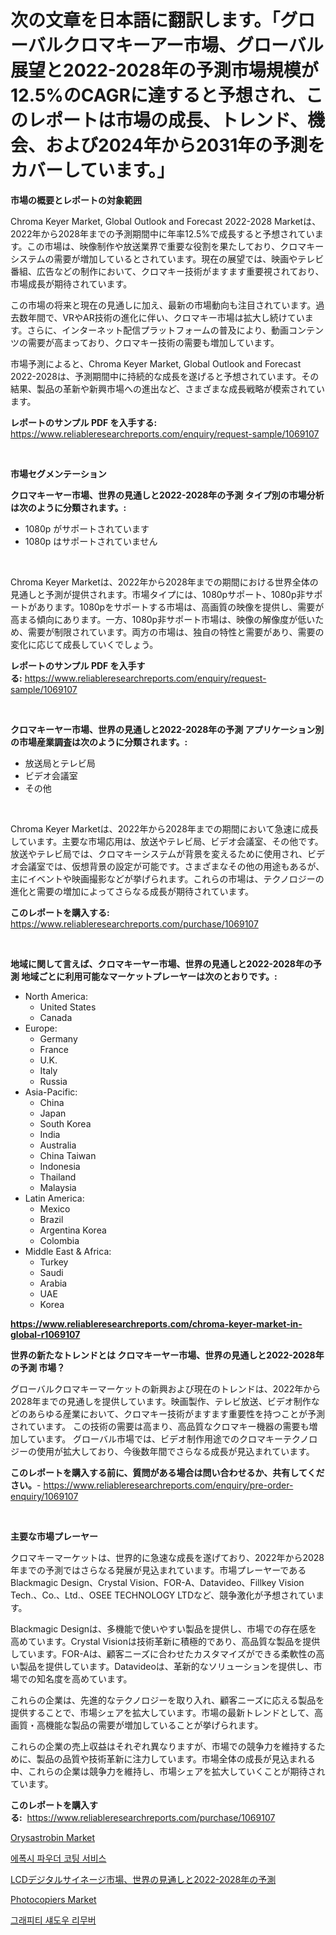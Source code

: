 <p><h1>次の文章を日本語に翻訳します。「グローバルクロマキーアー市場、グローバル展望と2022-2028年の予測市場規模が12.5%のCAGRに達すると予想され、このレポートは市場の成長、トレンド、機会、および2024年から2031年の予測をカバーしています。」</h1></p><p><strong>市場の概要とレポートの対象範囲</strong></p>
<p><p>Chroma Keyer Market, Global Outlook and Forecast 2022-2028 Marketは、2022年から2028年までの予測期間中に年率12.5%で成長すると予想されています。この市場は、映像制作や放送業界で重要な役割を果たしており、クロマキーシステムの需要が増加しているとされています。現在の展望では、映画やテレビ番組、広告などの制作において、クロマキー技術がますます重要視されており、市場成長が期待されています。</p><p>この市場の将来と現在の見通しに加え、最新の市場動向も注目されています。過去数年間で、VRやAR技術の進化に伴い、クロマキー市場は拡大し続けています。さらに、インターネット配信プラットフォームの普及により、動画コンテンツの需要が高まっており、クロマキー技術の需要も増加しています。</p><p>市場予測によると、Chroma Keyer Market, Global Outlook and Forecast 2022-2028は、予測期間中に持続的な成長を遂げると予想されています。その結果、製品の革新や新興市場への進出など、さまざまな成長戦略が模索されています。</p></p>
<p><strong>レポートのサンプル PDF を入手する:</strong> <a href="https://www.reliableresearchreports.com/enquiry/request-sample/1069107">https://www.reliableresearchreports.com/enquiry/request-sample/1069107</a></p>
<p>&nbsp;</p>
<p><strong>市場セグメンテーション</strong></p>
<p><strong>クロマキーヤー市場、世界の見通しと2022-2028年の予測 タイプ別の市場分析は次のように分類されます。:</strong></p>
<p><ul><li>1080p がサポートされています</li><li>1080p はサポートされていません</li></ul></p>
<p>&nbsp;</p>
<p><p>Chroma Keyer Marketは、2022年から2028年までの期間における世界全体の見通しと予測が提供されます。市場タイプには、1080pサポート、1080p非サポートがあります。1080pをサポートする市場は、高画質の映像を提供し、需要が高まる傾向にあります。一方、1080p非サポート市場は、映像の解像度が低いため、需要が制限されています。両方の市場は、独自の特性と需要があり、需要の変化に応じて成長していくでしょう。</p></p>
<p><strong>レポートのサンプル PDF を入手する:</strong>&nbsp;<a href="https://www.reliableresearchreports.com/enquiry/request-sample/1069107">https://www.reliableresearchreports.com/enquiry/request-sample/1069107</a></p>
<p>&nbsp;</p>
<p><strong> クロマキーヤー市場、世界の見通しと2022-2028年の予測 アプリケーション別の市場産業調査は次のように分類されます。:</strong></p>
<p><ul><li>放送局とテレビ局</li><li>ビデオ会議室</li><li>その他</li></ul></p>
<p>&nbsp;</p>
<p><p>Chroma Keyer Marketは、2022年から2028年までの期間において急速に成長しています。主要な市場応用は、放送やテレビ局、ビデオ会議室、その他です。放送やテレビ局では、クロマキーシステムが背景を変えるために使用され、ビデオ会議室では、仮想背景の設定が可能です。さまざまなその他の用途もあるが、主にイベントや映画撮影などが挙げられます。これらの市場は、テクノロジーの進化と需要の増加によってさらなる成長が期待されています。</p></p>
<p><strong>このレポートを購入する:</strong>&nbsp; <a href="https://www.reliableresearchreports.com/purchase/1069107">https://www.reliableresearchreports.com/purchase/1069107</a></p>
<p>&nbsp;</p>
<p><strong>地域に関して言えば、クロマキーヤー市場、世界の見通しと2022-2028年の予測 地域ごとに利用可能なマーケットプレーヤーは次のとおりです。:</strong></p>
<p><ul>
    <li>
        North America:
        <ul>
            <li>United States</li>
            <li>Canada</li>
        </ul>
    </li>
    <li>
        Europe:
        <ul>
            <li>Germany</li>
            <li>France</li>
            <li>U.K.</li>
            <li>Italy</li>
            <li>Russia</li>
        </ul>
    </li>
    <li>
        Asia-Pacific:
        <ul>
            <li>China</li>
            <li>Japan</li>
            <li>South Korea</li>
            <li>India</li>
            <li>Australia</li>
            <li>China Taiwan</li>
            <li>Indonesia</li>
            <li>Thailand</li>
            <li>Malaysia</li>
        </ul>
    </li>
    <li>
        Latin America:
        <ul>
            <li>Mexico</li>
            <li>Brazil</li>
            <li>Argentina Korea</li>
            <li>Colombia</li>
        </ul>
    </li>
    <li>
        Middle East & Africa:
        <ul>
            <li>Turkey</li>
            <li>Saudi</li>
            <li>Arabia</li>
            <li>UAE</li>
            <li>Korea</li>
        </ul>
    </li>
    </ul></p>
<p><strong><a href="https://www.reliableresearchreports.com/chroma-keyer-market-in-global-r1069107">https://www.reliableresearchreports.com/chroma-keyer-market-in-global-r1069107</a></strong>&nbsp;</p>
<p><strong>世界の新たなトレンドとは クロマキーヤー市場、世界の見通しと2022-2028年の予測 市場？</strong></p>
<p><p>グローバルクロマキーマーケットの新興および現在のトレンドは、2022年から2028年までの見通しを提供しています。映画製作、テレビ放送、ビデオ制作などのあらゆる産業において、クロマキー技術がますます重要性を持つことが予測されています。 この技術の需要は高まり、高品質なクロマキー機器の需要も増加しています。 グローバル市場では、ビデオ制作用途でのクロマキーテクノロジーの使用が拡大しており、今後数年間でさらなる成長が見込まれています。</p></p>
<p><strong>このレポートを購入する前に、質問がある場合は問い合わせるか、共有してください。</strong>- <a href="https://www.reliableresearchreports.com/enquiry/pre-order-enquiry/1069107">https://www.reliableresearchreports.com/enquiry/pre-order-enquiry/1069107</a></p>
<p>&nbsp;</p>
<p><strong>主要な市場プレーヤー</strong></p>
<p><p>クロマキーマーケットは、世界的に急速な成長を遂げており、2022年から2028年までの予測ではさらなる発展が見込まれています。市場プレーヤーであるBlackmagic Design、Crystal Vision、FOR-A、Datavideo、Fillkey Vision Tech.、Co.、Ltd.、OSEE TECHNOLOGY LTDなど、競争激化が予想されています。</p><p>Blackmagic Designは、多機能で使いやすい製品を提供し、市場での存在感を高めています。Crystal Visionは技術革新に積極的であり、高品質な製品を提供しています。FOR-Aは、顧客ニーズに合わせたカスタマイズができる柔軟性の高い製品を提供しています。Datavideoは、革新的なソリューションを提供し、市場での知名度を高めています。</p><p>これらの企業は、先進的なテクノロジーを取り入れ、顧客ニーズに応える製品を提供することで、市場シェアを拡大しています。市場の最新トレンドとして、高画質・高機能な製品の需要が増加していることが挙げられます。</p><p>これらの企業の売上収益はそれぞれ異なりますが、市場での競争力を維持するために、製品の品質や技術革新に注力しています。市場全体の成長が見込まれる中、これらの企業は競争力を維持し、市場シェアを拡大していくことが期待されています。</p></p>
<p><strong>このレポートを購入する:</strong>&nbsp;&nbsp;<a href="https://www.reliableresearchreports.com/purchase/1069107">https://www.reliableresearchreports.com/purchase/1069107</a></p>
<p><p><a href="https://github.com/khlifeservices/Market-Research-Report-List-1/blob/main/orysastrobin-market.md">Orysastrobin Market</a></p><p><a href="https://github.com/dollarearner151/Market-Research-Report-List-1/blob/main/2305793118948.md">에폭시 파우더 코팅 서비스</a></p><p><a href="https://github.com/zjkmgcs938405/Market-Research-Report-List-2/blob/main/4172623130603.md">LCDデジタルサイネージ市場、世界の見通しと2022-2028年の予測</a></p><p><a href="https://issuu.com/reportprime-2/docs/photocopiers-market-size-2030.pptx">Photocopiers Market</a></p><p><a href="https://github.com/Gregost89076vddcv/Market-Research-Report-List-1/blob/main/6180744118947.md">그래피티 섀도우 리무버</a></p></p>